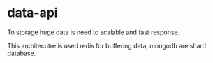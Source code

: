 # data-api

To storage huge data is need to scalable and fast response.

This architecutre is used redis for buffering data, mongodb are shard database.


